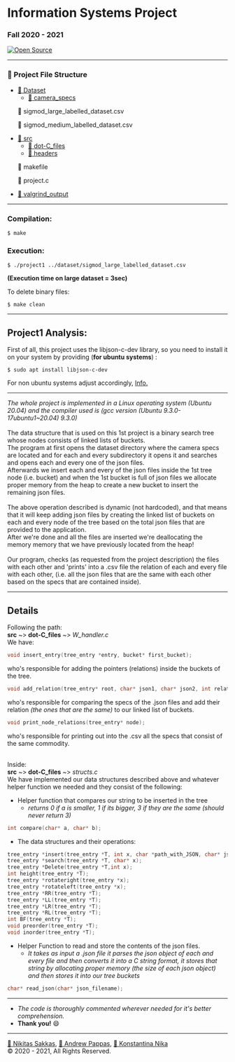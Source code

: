 # Information Systems Project 
### Fall 2020 - 2021 
[![Open Source](https://badges.frapsoft.com/os/v1/open-source.svg?v=103)](https://opensource.org/)

<hr>

### 📁 Project File Structure

<ul>
  <li>
    <a href="https://github.com/andrewpap22/Project_Iwannidhs_Fall-2020/tree/master/dataset">📂 Dataset</a>
    <ul>
      <li>
        <a href="https://github.com/andrewpap22/Project_Iwannidhs_Fall-2020/tree/master/dataset/camera_specs/2013_camera_specs">📂 camera_specs</a>
      </li>
    </ul>
    <p>📄 sigmod_large_labelled_dataset.csv</p>
    <p>📄 sigmod_medium_labelled_dataset.csv</p>
  </li>
  <li>
    <a href="https://github.com/andrewpap22/Project_Iwannidhs_Fall-2020/tree/master/src">📂 src</a>
    <ul>
      <li>
        <a href="https://github.com/andrewpap22/Project_Iwannidhs_Fall-2020/tree/master/src/dot-C_files">📂 dot-C_files</a>
      </li>
      <li>
        <a href="https://github.com/andrewpap22/Project_Iwannidhs_Fall-2020/tree/master/src/headers">📂 headers</a>
      </li>
    </ul>
    <p>📄 makefile</p>
    <p>📄 project.c</p>
  </li>
  <li>
    <a href="https://github.com/andrewpap22/Project_Iwannidhs_Fall-2020/tree/master/valgrind_output">📂 valgrind_output</a>
  </li>
</ul>

<hr>

### Compilation: 
```
$ make
``` 

### Execution:
```
$ ./project1 ../dataset/sigmod_large_labelled_dataset.csv
```

**(Execution time on large dataset = 3sec)**

To delete binary files: 
```
$ make clean
```

--------------------------------

## Project1 Analysis: 

First of all, this project uses the libjson-c-dev library, so you need to install it on your system by providing
(**for ubuntu systems**) :
```
$ sudo apt install libjson-c-dev
```
For non ubuntu systems adjust accordingly, <a href="https://github.com/json-c/json-c">Info.</a>

<hr>

*The whole project is implemented in a Linux operating system (Ubuntu 20.04) and the compiler used is (gcc version (Ubuntu 9.3.0-17ubuntu1~20.04) 9.3.0)* <br><br>
The data structure that is used on this 1st project is a binary search tree whose nodes consists of linked lists of buckets. <br>
The program at first opens the dataset directory where the camera specs are located and for each and every subdirectory it opens it and searches and opens each and every one of the json files. <br> Afterwards we insert each and every of the json files inside the 1st tree node (i.e. bucket) and when the 1st bucket is full of json files we allocate proper memory from the heap to create a new bucket to insert the remaining json files. <br>  
The above operation described is dynamic (not hardcoded), and that means that it will keep adding json files by creating the linked list of buckets on each and every node of the tree based on the total json files that are provided to the application. <br> After we're done and all the files are inserted we're deallocating the memory memory that we have previously located from the heap! <br><br>
Our program, checks (as requested from the project description) the files with each other and 'prints' into a .csv file the relation of each and every file with each other, (i.e. all the json files that are the same with each other based on the specs that are contained inside). 

<hr>

## Details

Following the path: <br>
**src** ~> **dot-C_files** ~> *W_handler.c* <br>
We have: 
```C++
void insert_entry(tree_entry *entry, bucket* first_bucket);
```
who's responsible for adding the pointers (relations) inside the buckets of the tree. <br>
```C++
void add_relation(tree_entry* root, char* json1, char* json2, int relation);
```
who's responsible for comparing the specs of the .json files and add their relation *(the ones that are the same)* to our linked list of buckets. <br>
```C++
void print_node_relations(tree_entry* node);
```
who's responsible for printing out into the .csv all the specs that consist of the same commodity. <br><br>

Inside: <br>
**src** ~> **dot-C_files** ~> *structs.c* <br>
We have implemented our data structures described above and whatever helper function we needed and they consist of the following: <br>

- Helper function that compares our string to be inserted in the tree
  - *returns 0 if a is smaller, 1 if its bigger, 3 if they are the same (should never return 3)*
```C++
int compare(char* a, char* b);
```
- The data structures and their operations:
```C++
tree_entry *insert(tree_entry *T, int x, char *path_with_JSON, char* json_specs);
tree_entry *search(tree_entry *T, char* x);
tree_entry *Delete(tree_entry *T,int x);
int height(tree_entry *T);
tree_entry *rotateright(tree_entry *x);
tree_entry *rotateleft(tree_entry *x);
tree_entry *RR(tree_entry *T);
tree_entry *LL(tree_entry *T);
tree_entry *LR(tree_entry *T);
tree_entry *RL(tree_entry *T);
int BF(tree_entry *T);
void preorder(tree_entry *T);
void inorder(tree_entry *T);
```
- Helper Function to read and store the contents of the json files.
  - *It takes as input a .json file it parses the json object of each and every file and then converts it into a C string format, it stores that string by allocating proper memory (the size of each json object) and then stores it into our tree buckets*
```C++
char* read_json(char* json_filename);
```

<hr>

- *The code is thoroughly commented wherever needed for it's better comprehension.*
- **Thank you!** 😄 
<hr>

<a href="mailto:sdi1400176@di.uoa.gr">🧑 Nikitas Sakkas</a>, <a href="mailto:sdi1500201@di.uoa.gr">🧔 Andrew Pappas</a>, <a href="mailto:sdi1400126@di.uoa.gr">👩 Konstantina Nika</a> <br>
:copyright: 2020 - 2021, All Rights Reserved.
